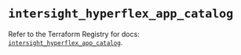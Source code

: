 # `intersight_hyperflex_app_catalog`

Refer to the Terraform Registry for docs: [`intersight_hyperflex_app_catalog`](https://registry.terraform.io/providers/ciscodevnet/intersight/1.0.71/docs/resources/hyperflex_app_catalog).

